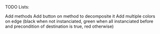 TODO Lists:

Add methods
Add button on method to decomposite it
Add multiple colors on edge (black when not instanciated, green when 
all instanciated before and precondition of destination is true, red otherwise)